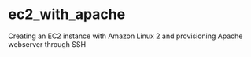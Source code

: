 # ec2_with_apache
Creating an EC2 instance with Amazon Linux 2 and provisioning Apache webserver through SSH
